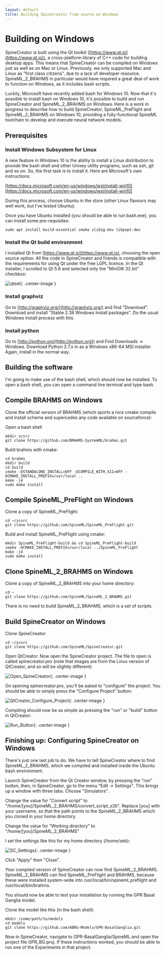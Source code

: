 ```yaml
---
layout: default
title: Building SpineCreator from source on Windows
---
```

# Building on Windows

SpineCreator is built using the Qt toolkit
([https://www.qt.io](https://www.qt.io)), a cross-platform library of
C++ code for building desktop apps. This means that SpineCreator can
be compiled on Windows just as well as on Mac or Linux. Previously, we
only supported Mac and Linux as "first class citizens", due to a lack
of developer resource. SpineML_2_BRAHMS in particular would have
required a great deal of work to function on Windows, as it includes
bash scripts.

Luckily, Microsoft have recently added bash for Windows
10. Now that it's possible to install bash on Windows 10, it's
possible to build and run SpineCreator and SpineML_2_BRAHMS on
Windows. Here is a work in progress to describe how to build
SpineCreator, SpineML_PreFlight and SpineML_2_BRAHMS on Windows 10,
providing a fully-functional SpineML toolchain to develop and execute
neural network models.

## Prerequisites

### Install Windows Subsystem for Linux

A new feature in Windows 10 is the ability to install a Linux
distribution to provide the bash shell and other Unixey utility
programs, such as ssh, git and so on. So, the first task is to install
it. Here are Microsoft's own instructions:

[https://docs.microsoft.com/en-us/windows/wsl/install-win10](https://docs.microsoft.com/en-us/windows/wsl/install-win10)

During this process, choose Ubuntu in the store (other Linux flavours
may well work, but I've tested Ubuntu).

Once you have Ubuntu installed (you should be able to run bash.exe),
you can install some pre-requisites:

```
sudo apt install build-essential cmake zlib1g-dev libpopt-dev
```

### Install the Qt build environment

I installed Qt from [https://www.qt.io](https://www.qt.io), choosing the open source
option. All the code in SpineCreator and friends is compatible with the
requirements for using Qt under the free LGPL licence. In the
Qt installer, I scrolled to Qt 5.8 and selected only the "MinGW 32 bit"
checkbox:

![qtsel](/spinecreator/sourcewin/qt_selection.png){: .center-image }

### Install graphviz

Go to [http://graphviz.org/](http://graphviz.org/) and find "Download". Download and install
"Stable 2.38 Windows Install packages". Do the usual Windows install
process with this.

### Install python

Go to [http://python.org](http://python.org]) and Find Downloads -> Windows.
Download Python 2.7.x in as a Windows x86-64 MSI installer. Again,
install in the normal way.

## Building the software

I'm going to make use of the bash shell, which should now be
installed. To open a bash shell, you can open a command line terminal
and type bash.

## Compile BRAHMS on Windows

Clone the official version of BRAHMS (which sports a
nice cmake compile and install scheme and supercedes any code
available on sourceforce):

Open a bash shell

```
mkdir scsrc
git clone https://github.com/BRAHMS-SystemML/brahms.git
```

Build brahms with cmake:

```
cd brahms
mkdir build
cd build
cmake -DSTANDALONE_INSTALL=OFF -DCOMPILE_WITH_X11=OFF -DCMAKE_INSTALL_PREFIX=/usr/local ..
make -j4
sudo make install
```

## Compile SpineML_PreFlight on Windows

Clone a copy of SpineML_PreFlight:

```
cd ~/scsrc
git clone https://github.com/SpineML/SpineML_PreFlight.git
```

Build and install SpineML_PreFlight using cmake:

```
mkdir SpineML_PreFlight-build && cd SpineML_PreFlight-build
cmake -DCMAKE_INSTALL_PREFIX=/usr/local ../SpineML_PreFlight
make -j4
sudo make install
```

## Clone SpineML_2_BRAHMS on Windows

Clone a copy of SpineML_2_BRAHMS into your home directory:

```
cd ~
git clone https://github.com/SpineML/SpineML_2_BRAHMS.git
```

There is no need to build SpineML_2_BRAHMS, which is a set of scripts.

## Build SpineCreator on Windows

Clone SpineCreator:

```
cd ~/scsrc
git clone https://github.com/SpineML/SpineCreator.git
```

Open QtCreator. Now open the SpineCreator project. The file to open is
called spinecreator.pro (note that images are from the Linux version
of QtCreator, and so will be slightly different):

![Open_SpineCreator](/public/images/Open_spinecreator_pro.png "Open spinecreator.pro"){: .center-image }

On opening spinecreator.pro, you'll be asked to "configure" the
project. You should be able to simply press the "Configure Project"
button:

![QtCreator_Configure_Project](/public/images/QtCreator_Configure_Project.png "Press Configure Project"){: .center-image }

Compiling should now be as simple as pressing the "run" or "build"
button in QtCreator:

![Run_Button](/public/images/Run_Button.png "Press the green play button"){: .center-image }

## Finishing up: Configuring SpineCreator on Windows

There's just one last job to do. We have to tell SpineCreator where to
find SpineML_2_BRAHMS, which we compiled and installed inside the
Ubuntu bash environment.

Launch SpineCreator from the Qt Creator window, by pressing the "run"
button, then, in SpineCreator, go to the menu "Edit -> Settings". This
brings up a window with three tabs. Choose "Simulators".

Change the value for "Convert script" to
"/home/[you]/SpineML_2_BRAHMS/convert_script_s2b". Replace [you] with
your username, so that the path points to the SpineML_2_BRAHMS which
you cloned in your home directory.

Change the value for "Working directory" to
"/home/[you]/SpineML_2_BRAHMS"

I set the settings like this for my home directory (/home/seb):

![SC_Settings](/public/images/SC_Settings.png "SpineCreator Settings window"){: .center-image }

Click "Apply" then "Close".

Your compiled version of SpineCreator can now find
SpineML_2_BRAHMS. SpineML_2_BRAHMS can find SpineML_PreFlight and
BRAHMS, because these were installed system-wide into
/usr/local/bin/spineml_preflight and /usr/local/bin/brahms.

You should now be able to test your installation by running the GPR
Basal Ganglia model.

Clone the model like this (in the bash shell):

```
mkdir /some/path/to/models
cd models
git clone https://github.com/ABRG-Models/GPR-BasalGanglia.git
```

Now in SpineCreator, navigate to GPR-BasalGanglia/SpineML and open the
project file GPR_BG.proj. If these instructions worked, you should be
able to run one of the Experiments in that project.
